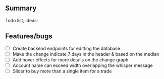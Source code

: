 ## Summary
Todo list, ideas:

## Features/bugs
- [ ] Create backend endpoints for editting the database
- [ ] Make the change indicate 7 days in the header & based on the median
- [ ] Add hover effects for more details on the change graph
- [ ] Account name can exceed width overlapping the whisper message
- [ ] Slider to buy more than a single item for a trade

